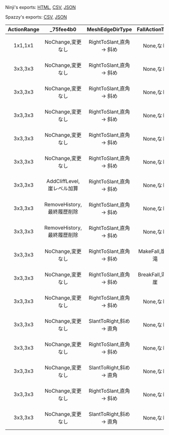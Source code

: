 Ninji's exports: [HTML](https://wuffs.org/acnh/bcsv_140/html/FieldLandMakingActionParam.html), [CSV](https://wuffs.org/acnh/bcsv_140/csv/FieldLandMakingActionParam.csv), [JSON](https://wuffs.org/acnh/bcsv_140/json/FieldLandMakingActionParam.json)

Spazzy's exports: [CSV](https://github.com/McSpazzy/acnh-csv/blob/master/FieldLandMakingActionParam.csv), [JSON](https://github.com/McSpazzy/acnh-json/blob/master/FieldLandMakingActionParam.json)

| ActionRange | _75fee4b0 | MeshEdgeDirType | FallActionType | Layer | PlaneChangeType | _7674c4d6 | SuccessResult | ActionLockRange | FallToRiver | MainType | UpdateParts |
|:--:|:--:|:--:|:--:|:--:|:--:|:--:|:--:|:--:|:--:|:--:|:--:|
| 1x1,1x1 | NoChange,変更なし | RightToSlant,直角 -> 斜め | None,なし | No0,レイヤ0 | NoChange,変更なし | None,なし | Make,Make | 0 | 0 | 5 | 0 | 
| 3x3,3x3 | NoChange,変更なし | RightToSlant,直角 -> 斜め | None,なし | No0,レイヤ0 | NoChange,変更なし | None,なし | Break,Break | 1 | 1 | 0 | 0 | 
| 3x3,3x3 | NoChange,変更なし | RightToSlant,直角 -> 斜め | None,なし | No0,レイヤ0 | NoChange,変更なし | 1x1,1x1 | Make,Make | 1 | 1 | 1 | 0 | 
| 3x3,3x3 | NoChange,変更なし | RightToSlant,直角 -> 斜め | None,なし | No1,レイヤ1 | NoChange,変更なし | None,なし | Make,Make | 1 | 0 | 6 | 0 | 
| 3x3,3x3 | NoChange,変更なし | RightToSlant,直角 -> 斜め | None,なし | No1,レイヤ1 | NoChange,変更なし | 1x1,1x1 | Make,Make | 1 | 0 | 6 | 0 | 
| 3x3,3x3 | NoChange,変更なし | RightToSlant,直角 -> 斜め | None,なし | No1,レイヤ1 | NoChange,変更なし | None,なし | Break,Break | 1 | 0 | 0 | 0 | 
| 3x3,3x3 | AddCliffLevel,崖レベル加算 | RightToSlant,直角 -> 斜め | None,なし | No0,レイヤ0 | CliffAll,平地 -> 崖平地 | 1x1,1x1 | Make,Make | 1 | 0 | 3 | 0 | 
| 3x3,3x3 | RemoveHistory,最終履歴削除 | RightToSlant,直角 -> 斜め | None,なし | No0,レイヤ0 | CliffAll,平地 -> 崖平地 | 1x1,1x1 | Break,Break | 1 | 0 | 0 | 0 | 
| 3x3,3x3 | RemoveHistory,最終履歴削除 | RightToSlant,直角 -> 斜め | None,なし | No0,レイヤ0 | CliffAll,平地 -> 崖平地 | 1x1,1x1 | Break,Break | 1 | 0 | 0 | 0 | 
| 3x3,3x3 | NoChange,変更なし | RightToSlant,直角 -> 斜め | MakeFall,崖 -> 滝 | No0,レイヤ0 | NoChange,変更なし | 1x1,1x1 | Make,Make | 1 | 0 | 1 | 0 | 
| 3x3,3x3 | NoChange,変更なし | RightToSlant,直角 -> 斜め | BreakFall,滝 -> 崖 | No0,レイヤ0 | NoChange,変更なし | None,なし | Break,Break | 1 | 1 | 3 | 0 | 
| 3x3,3x3 | NoChange,変更なし | RightToSlant,直角 -> 斜め | None,なし | No0,レイヤ0 | NoChange,変更なし | 1x1,1x1 | Break,Break | 1 | 0 | 0 | 1 | 
| 3x3,3x3 | NoChange,変更なし | SlantToRight,斜め -> 直角 | None,なし | No0,レイヤ0 | NoChange,変更なし | 1x1,1x1 | Break,Break | 1 | 0 | 0 | 1 | 
| 3x3,3x3 | NoChange,変更なし | RightToSlant,直角 -> 斜め | None,なし | No0,レイヤ0 | NoChange,変更なし | 1x1,1x1 | Make,Make | 1 | 0 | 0 | 1 | 
| 3x3,3x3 | NoChange,変更なし | SlantToRight,斜め -> 直角 | None,なし | No0,レイヤ0 | NoChange,変更なし | 1x1,1x1 | Make,Make | 1 | 0 | 0 | 1 | 
| 3x3,3x3 | NoChange,変更なし | RightToSlant,直角 -> 斜め | None,なし | No1,レイヤ1 | NoChange,変更なし | None,なし | Break,Break | 1 | 0 | 0 | 1 | 
| 3x3,3x3 | NoChange,変更なし | SlantToRight,斜め -> 直角 | None,なし | No1,レイヤ1 | NoChange,変更なし | None,なし | Break,Break | 1 | 0 | 0 | 1 | 
